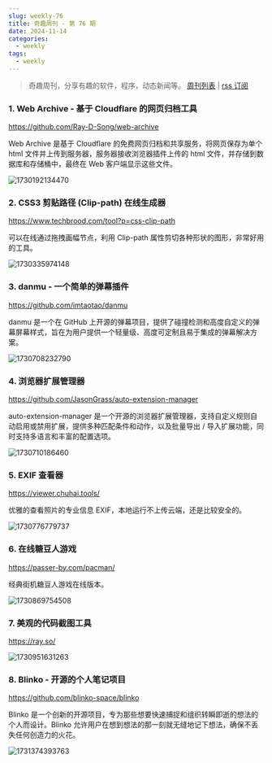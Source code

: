```yaml
---
slug: weekly-76
title: 奇趣周刊 - 第 76 期
date: 2024-11-14
categories:
  - weekly
tags:
  - weekly
---
```


> 奇趣周刊，分享有趣的软件，程序，动态新闻等。 [周刊列表](/categories/weekly/) | [rss 订阅](/categories/weekly/index.xml)

### 1. Web Archive - 基于 Cloudflare 的网页归档工具

https://github.com/Ray-D-Song/web-archive

Web Archive 是基于 Cloudflare 的免费网页归档和共享服务，将网页保存为单个 html 文件并上传到服务器，服务器接收浏览器插件上传的 html 文件，并存储到数据库和存储桶中，最终在 Web 客户端显示这些文件。

![1730192134470](https://imgurl.zishu.me/2024/10/1730192134470.webp)

### 2. CSS3 剪贴路径 (Clip-path) 在线生成器

https://www.techbrood.com/tool?p=css-clip-path

可以在线通过拖拽画幅节点，利用 Clip-path 属性剪切各种形状的图形，非常好用的工具。

![1730335974148](https://imgurl.zishu.me/2024/10/1730335974148.webp)

### 3. danmu - 一个简单的弹幕插件

https://github.com/imtaotao/danmu

danmu 是一个在 GitHub 上开源的弹幕项目，提供了碰撞检测和高度自定义的弹幕屏幕样式，旨在为用户提供一个轻量级、高度可定制且易于集成的弹幕解决方案。

![1730708232790](https://imgurl.zishu.me/2024/11/1730708232790.webp)

### 4. 浏览器扩展管理器

https://github.com/JasonGrass/auto-extension-manager

auto-extension-manager 是一个开源的浏览器扩展管理器，支持自定义规则自动启用或禁用扩展，提供多种匹配条件和动作，以及批量导出 / 导入扩展功能，同时支持多语言和丰富的配置选项。

![1730710186460](https://imgurl.zishu.me/2024/11/1730710186460.webp)

### 5. EXIF 查看器

https://viewer.chuhai.tools/

优雅的查看照片的专业信息 EXIF，本地运行不上传云端，还是比较安全的。

![1730776779737](https://imgurl.zishu.me/2024/11/1730776779737.webp)

### 6. 在线糖豆人游戏

https://passer-by.com/pacman/

经典街机糖豆人游戏在线版本。

![1730869754508](https://imgurl.zishu.me/2024/11/1730869754508.webp)

### 7. 美观的代码截图工具

https://ray.so/

![1730951631263](https://imgurl.zishu.me/2024/11/1730951631263.webp)

### 8. Blinko - 开源的个人笔记项目

https://github.com/blinko-space/blinko

Blinko 是一个创新的开源项目，专为那些想要快速捕捉和组织转瞬即逝的想法的个人而设计。Blinko 允许用户在想到想法的那一刻就无缝地记下想法，确保不丢失任何创造力的火花。

![1731374393763](https://imgurl.zishu.me/2024/11/1731374393763.webp)
